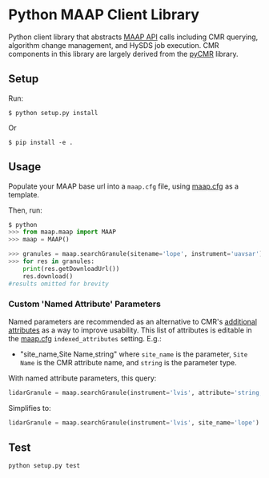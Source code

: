 # Python MAAP Client Library

Python client library that abstracts [MAAP API](https://github.com/MAAP-Project/maap-api) calls including CMR querying, algorithm change management, and HySDS job execution. CMR components in this library are largely derived from the [pyCMR](https://github.com/nasa/pyCMR) library.



## Setup

Run:

    $ python setup.py install

Or

    $ pip install -e .

## Usage

Populate your MAAP base url into a `maap.cfg` file, using [maap.cfg](maap.cfg) as a template.

Then, run:

```python
$ python
>>> from maap.maap import MAAP
>>> maap = MAAP() 

>>> granules = maap.searchGranule(sitename='lope', instrument='uavsar')
>>> for res in granules:
    print(res.getDownloadUrl())
    res.download()
#results omitted for brevity
```

### Custom 'Named Attribute'  Parameters

Named parameters are recommended as an alternative to CMR's [additional attributes](https://cmr.earthdata.nasa.gov/search/site/docs/search/api.html#g-additional-attribute) as a way to improve usability.
This list of attributes is editable in the [maap.cfg](maap.cfg) `indexed_attributes` setting. E.g.:
- "site_name,Site Name,string" where `site_name` is the parameter, `Site Name` is the CMR attribute name, and `string` is the parameter type.

With named attribute parameters, this query:

 ```python
lidarGranule = maap.searchGranule(instrument='lvis', attribute='string,Site Name,lope')
```

Simplifies to:
 
```python
lidarGranule = maap.searchGranule(instrument='lvis', site_name='lope')
```

## Test

```bash
python setup.py test
```
